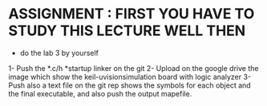 # ASSIGNMENT : FIRST YOU HAVE TO STUDY THIS LECTURE WELL THEN
- do the lab 3 by yourself

1- Push the *.c/h *startup linker on the git
2- Upload on the google drive the image which show the keil-uvisionsimulation board with logic analyzer
3- Push also a text file on the git rep shows the symbols for each object and the final executable, and also push the output mapefile.
